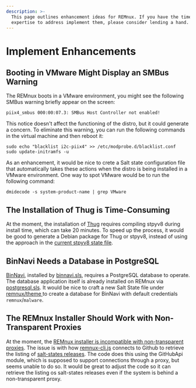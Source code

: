 ```yaml
---
description: >-
  This page outlines enhancement ideas for REMnux. If you have the time and
  expertise to address implement them, please consider lending a hand.
---
```


# Implement Enhancements

## Booting in VMware Might Display an SMBus Warning <a id="smbus-warning"></a>

The REMnux boots in a VMware environment, you might see the following SMBus warning briefly appear on the screen:

```text
piix4_smbus 000:00:07.3: SMBus Host Controller not enabled!
```

This notice doesn't affect the functioning of the distro, but it could generate a concern. To eliminate this warning, you can run the following commands in the virtual machine and then reboot it:

```text
sudo echo "blacklist i2c-piix4" >> /etc/modprobe.d/blacklist.conf
sudo update-initramfs -u
```

As an enhancement, it would be nice to crete a Salt state configuration file that automatically takes these actions when the distro is being installed in a VMware environment. One way to spot VMware would be to run the following command:

```text
dmidecode -s system-product-name | grep VMware
```

## The Installation of Thug is Time-Consuming <a id="thug-installation"></a>

At the moment, the installation of [Thug](../discover-the-tools/explore+network+interactions/connecting.md#thug) requires compiling stpyv8 during install time, which can take 20 minutes. To speed up the process, it would be good to generate a Debian package for Thug or stpyv8, instead of using the approach in the [current stpyv8 state file](https://github.com/REMnux/salt-states/blob/master/remnux/python-packages/stpyv8.sls).

## BinNavi Needs a Database in PostgreSQL <a id="binnavi-database"></a>

[BinNavi](../discover-the-tools/statically+analyze+code/general.md#binnavi), installed by [binnavi.sls](https://github.com/REMnux/salt-states/blob/master/remnux/tools/binnavi.sls), requires a PostgreSQL database to operate. The database application itself is already installed on REMnux via [postgresql.sls](https://github.com/REMnux/salt-states/blob/master/remnux/packages/postgresql.sls). It would be nice to craft a new Salt State file under [remnux/theme ](https://github.com/REMnux/salt-states/tree/master/remnux/theme)to create a database for BinNavi with default credentials  `remnux`/`malware`.

## The REMnux Installer Should Work with Non-Transparent Proxies

At the moment, the [REMnux installer is incompatible with non-transparent proxies](../tips/remnux-distro-tips.md#using-remnux-behind-a-non-transparent-proxy). The issue is with how [remnux-cli.js](https://github.com/REMnux/remnux-cli/blob/master/remnux-cli.js) connects to Github to retrieve the listing of [salt-states releases](https://github.com/REMnux/salt-states/releases). The code does this using the GitHubApi module, which is supposed to support connections through a proxy, but seems unable to do so. It would be great to adjust the code so it can retrieve the listing os salt-states releases even if the system is behind a non-transparent proxy.

